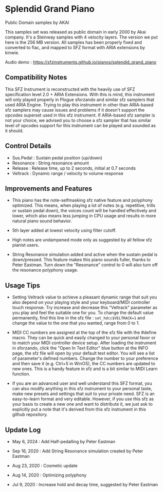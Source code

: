 # Splendid Grand Piano

Public Domain samples by AKAI

This samples set was released as public domain in early 2000 by Akai company.
It's a Steinway samples with 4 velocity layers.
The version we put here is the 256 MB version.
All samples has been properly fixed and converted to flac,
and mapped to SFZ format with ARIA extensions by kinwie.

Audio demo : https://sfzinstruments.github.io/pianos/splendid_grand_piano


## Compatibility Notes

This SFZ Instrument is reconstructed with the heavily use of SFZ specification level 2.0 + ARIA Extensions. With this is mind, this 
instrument will only played properly in Plogue sforzando and similar sfz samplers that used ARIA Engine. Trying to play this 
instrument in other than ARIA-based sfz samplers may cause issues and problems if it doesn't support the opcodes superset 
used in this sfz instrument. If ARIA-based sfz sampler is not your choice, we advised you to choose a sfz sampler that has similar 
level of opcodes support for this instrument can be played and sounded as it should.


## Control Details

- Sus.Pedal : Sustain pedal position (up/down)
- Resonance : String resonance amount
- Release : Release time, up to 2 seconds, initial at 0.7 seconds
- Veltrack : Dynamic range / velocity to volume response


## Improvements and Features

- This piano has the note-selfmasking sfz native feature and polyphony optimized. This means, when playing a lot of notes (e.g. 
repetitive, trills or sustain pedal down), the voices count will be handled effectively and lower, which also means less jumping in 
CPU usage and results in more natural piano sound behavior.

- 5th layer added at lowest velocity using filter cutoff.

- High notes are undampened mode only as suggested by all fellow sfz pianist users.

- String Resonance simulation added and active when the sustain pedal is down/pressed. This feature makes this piano sounds 
fuller, thanks to Peter Eastman. Turn down the "Resonance" control to 0 will also turn off the resonance polyphony usage.


## Usage Tips

- Setting Veltrack value to achieve a pleasant dynamic range that suit you also depend on your playing style and your 
keyboard/MIDI controller touch response. Try increase and decrease this "Veltrack" parameter as you play and feel the suitable 
one for you. To change the default value permanently, find this line in the sfz file : `set_hdcc$VELTRACK=1` and change the 
value to the one that you wanted, range from 0 to 1.

- MIDI CC numbers are assigned at the top of the sfz file with the #define macro. They can be quick and easily changed to your personal 
favor or to match your MIDI controller device setup. After loading the instrument in sforzando, click the "Open In Text Editor" 
blue button at the INFO page, the sfz file will open by your default text editor. You will see a list of parameter's defined 
numbers. Change the number to your preference and then save it (e.g. Ctrl+S in WinOS), the CC numbers are updated to new 
ones. This is a handy feature in sfz and is a bit similar to MIDI Learn function.

- If you are an advanced user and well understand this SFZ format, you can also modify anything in this sfz instrument to your 
personal taste, make new presets and settings that suit to your private need. SFZ is an easy-to-learn format and very editable. 
However, if you use this sfz as your basis to create a new one and want to distribute it, we just ask to explicitly put a note that 
it's derived from this sfz instrument in this github repository.


## Update Log

- May 6, 2024 : Add Half-pedalling by Peter Eastman

- Sep 16, 2020 : Add String Resonance simulation created by Peter Eastman

- Aug 23, 2020 : Cosmetic update

- Aug 14, 2020 : Optimizing polyphony

- Jul 9, 2020 : Increase hold and decay time, suggested by Peter Eastman
